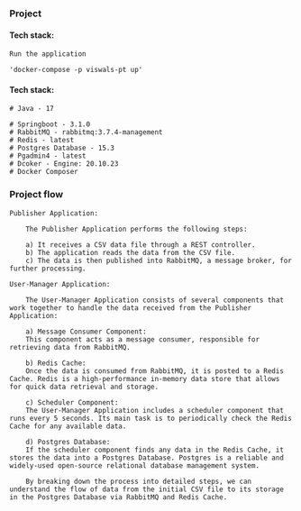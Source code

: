 ### Project

#### Tech stack:
    Run the application

    'docker-compose -p viswals-pt up'
#### Tech stack:
    # Java - 17

    # Springboot - 3.1.0
    # RabbitMQ - rabbitmq:3.7.4-management
    # Redis - latest
    # Postgres Database - 15.3
    # Pgadmin4 - latest
    # Dcoker - Engine: 20.10.23
    # Docker Composer

### Project flow

    Publisher Application:

        The Publisher Application performs the following steps:

        a) It receives a CSV data file through a REST controller.
        b) The application reads the data from the CSV file.
        c) The data is then published into RabbitMQ, a message broker, for further processing.

    User-Manager Application:

        The User-Manager Application consists of several components that work together to handle the data received from the Publisher Application:

        a) Message Consumer Component:
        This component acts as a message consumer, responsible for retrieving data from RabbitMQ.

        b) Redis Cache:
        Once the data is consumed from RabbitMQ, it is posted to a Redis Cache. Redis is a high-performance in-memory data store that allows for quick data retrieval and storage.

        c) Scheduler Component:
        The User-Manager Application includes a scheduler component that runs every 5 seconds. Its main task is to periodically check the Redis Cache for any available data.
        
        d) Postgres Database:
        If the scheduler component finds any data in the Redis Cache, it stores the data into a Postgres Database. Postgres is a reliable and widely-used open-source relational database management system.

        By breaking down the process into detailed steps, we can understand the flow of data from the initial CSV file to its storage in the Postgres Database via RabbitMQ and Redis Cache.
